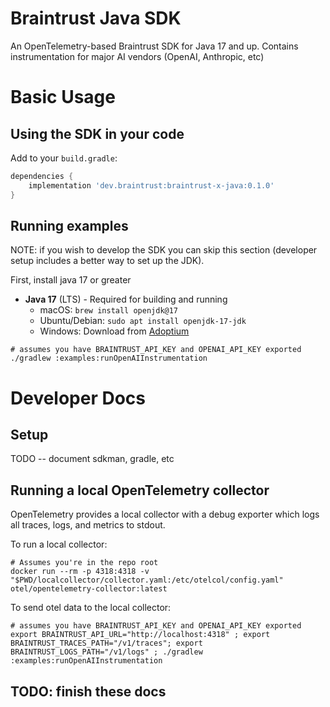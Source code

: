 # Braintrust Java SDK

An OpenTelemetry-based Braintrust SDK for Java 17 and up. Contains instrumentation for major AI vendors (OpenAI, Anthropic, etc)

# Basic Usage

## Using the SDK in your code

Add to your `build.gradle`:

```gradle
dependencies {
    implementation 'dev.braintrust:braintrust-x-java:0.1.0'
}
```

## Running examples

NOTE: if you wish to develop the SDK you can skip this section (developer setup includes a better way to set up the JDK).

First, install java 17 or greater

- **Java 17** (LTS) - Required for building and running
  - macOS: `brew install openjdk@17`
  - Ubuntu/Debian: `sudo apt install openjdk-17-jdk`
  - Windows: Download from [Adoptium](https://adoptium.net/)

```
# assumes you have BRAINTRUST_API_KEY and OPENAI_API_KEY exported
./gradlew :examples:runOpenAIInstrumentation
```

# Developer Docs
## Setup

TODO -- document sdkman, gradle, etc

## Running a local OpenTelemetry collector

OpenTelemetry provides a local collector with a debug exporter which logs all traces, logs, and metrics to stdout.

To run a local collector:

```
# Assumes you're in the repo root
docker run --rm -p 4318:4318 -v "$PWD/localcollector/collector.yaml:/etc/otelcol/config.yaml" otel/opentelemetry-collector:latest
```

To send otel data to the local collector:

```
# assumes you have BRAINTRUST_API_KEY and OPENAI_API_KEY exported
export BRAINTRUST_API_URL="http://localhost:4318" ; export BRAINTRUST_TRACES_PATH="/v1/traces"; export BRAINTRUST_LOGS_PATH="/v1/logs" ; ./gradlew :examples:runOpenAIInstrumentation
```


## TODO: finish these docs

